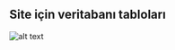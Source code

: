 ## Site için veritabanı tabloları 

![alt text](https://github.com/rabiaabdioglu/site/blob/main/siteVeritabani/veritabanı_sablon.PNG)

